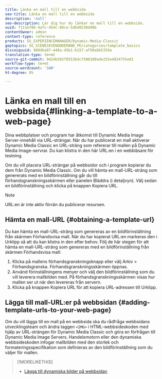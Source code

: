 ```yaml
---
title: Länka en mall till en webbsida
seo-title: Länka en mall till en webbsida
description: 'null'
seo-description: Lär dig hur du länkar en mall till en webbsida.
uuid: f111ef06-4afc-454c-86ce-5d640236d40b
contentOwner: admin
content-type: reference
products: SG_EXPERIENCEMANAGER/Dynamic-Media-Classic
geptopics: SG_SCENESEVENONDEMAND_PK/categories/template_basics
discoiquuid: 989dba07-448a-45b1-b157-af50abb5359a
translation-type: tm+mt
source-git-commit: 9424b392f85536dc75083d0ade255e4824755ed1
workflow-type: tm+mt
source-wordcount: '340'
ht-degree: 0%

---
```



# Länka en mall till en webbsida{#linking-a-template-to-a-web-page}

Dina webbplatser och program har åtkomst till Dynamic Media Image Server-innehåll via URL-strängar. När du har publicerat en mall aktiverar Dynamic Media Classic en URL-sträng som refererar till mallen på Dynamic Media Image-servrar. Du kan klistra in den här URL:en i en webbläsare för testning.

Om du vill placera URL-strängar på webbsidor och i program kopierar du dem från Dynamic Media Classic. Om du vill hämta en mall-URL-sträng som genererats med en bildförinställning går du till förhandsgranskningsskärmen eller panelen Bläddra (i detaljvyn). Välj sedan en bildförinställning och klicka på knappen Kopiera URL.

>[!NOTE]
>
>URL:en är inte aktiv förrän du publicerar resursen.

## Hämta en mall-URL {#obtaining-a-template-url}

Du kan hämta en mall-URL-sträng som genereras av en bildförinställning från skärmen Förhandsvisa mall. När du har kopierat URL:en markeras den i Urklipp så att du kan klistra in den efter behov. Följ de här stegen för att hämta en mall-URL-sträng som genereras med en bildförinställning från skärmen Förhandsvisa mall:

1. Klicka på mallens förhandsgranskningsknapp eller välj Arkiv > Förhandsgranska. Förhandsgranskningsskärmen öppnas.
1. Använd förinställningens menyer och välj den bildförinställning som du vill leverera mallbilden med. På förhandsgranskningsskärmen visas hur mallen ser ut när den levereras från servern.
1. Klicka på knappen Kopiera URL för att kopiera URL-adressen till Urklipp.

## Lägga till mall-URL:er på webbsidan {#adding-template-urls-to-your-web-page}

Om du vill lägga till en mall på en webbsida ska du rådfråga webbsidans utvecklingsteam och ändra taggen `<IMG>` i HTML-webbsideskoden med hjälp av URL-strängen för Dynamic Media Classic och göra en förfrågan till Dynamic Media Image Servers. Handelsmotorn eller den dynamiska webbsideskoden infogar mallbilden med den storlek och formateringsspecifikation som definieras av den bildförinställning som du väljer för mallen.

>[!MORELIKETHIS]
>
>* [Lägga till dynamiska bilder på webbsidan](linking-urls-web-application.md#adding_dynamic_images_to_your_web_page)

